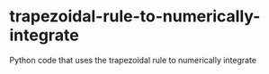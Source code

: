 # trapezoidal-rule-to-numerically-integrate
Python code that uses the trapezoidal rule to numerically integrate 
